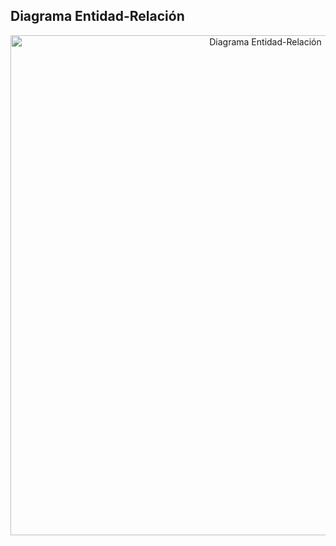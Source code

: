## Diagrama Entidad-Relación
<p align="center">
  <a>
    <img alt="Diagrama Entidad-Relación" title="Diagrama Entidad-Relación" src="https://drive.google.com/uc?id=1KER7M7qw1_871lfgt8en-yMUCcJfTuH1" width="800">
  </a>
</p>
